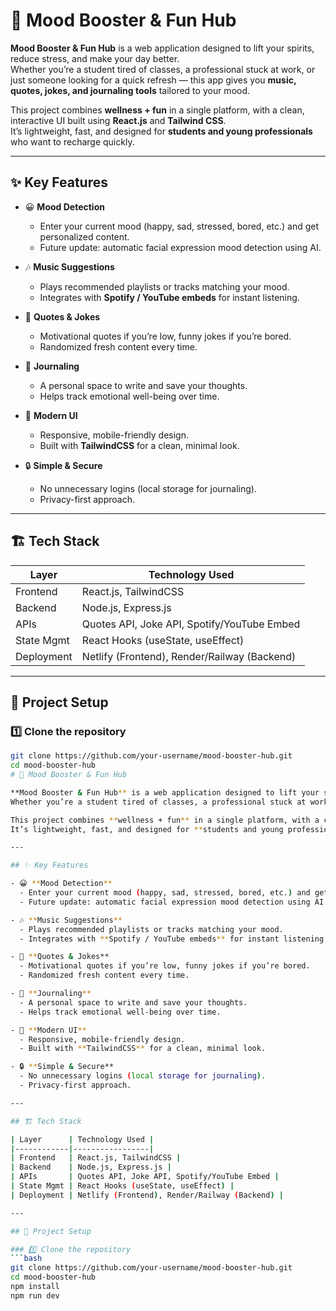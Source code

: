 # 🎵 Mood Booster & Fun Hub

**Mood Booster & Fun Hub** is a web application designed to lift your spirits, reduce stress, and make your day better.  
Whether you’re a student tired of classes, a professional stuck at work, or just someone looking for a quick refresh — this app gives you **music, quotes, jokes, and journaling tools** tailored to your mood.  

This project combines **wellness + fun** in a single platform, with a clean, interactive UI built using **React.js** and **Tailwind CSS**.  
It’s lightweight, fast, and designed for **students and young professionals** who want to recharge quickly.  

---

## ✨ Key Features

- 😀 **Mood Detection**
  - Enter your current mood (happy, sad, stressed, bored, etc.) and get personalized content.
  - Future update: automatic facial expression mood detection using AI.  

- 🎶 **Music Suggestions**
  - Plays recommended playlists or tracks matching your mood.
  - Integrates with **Spotify / YouTube embeds** for instant listening.  

- 📜 **Quotes & Jokes**
  - Motivational quotes if you’re low, funny jokes if you’re bored.  
  - Randomized fresh content every time.  

- 📝 **Journaling**
  - A personal space to write and save your thoughts.  
  - Helps track emotional well-being over time.  

- 🎨 **Modern UI**
  - Responsive, mobile-friendly design.  
  - Built with **TailwindCSS** for a clean, minimal look.  

- 🔒 **Simple & Secure**
  - No unnecessary logins (local storage for journaling).  
  - Privacy-first approach.  

---

## 🏗️ Tech Stack

| Layer      | Technology Used |
|------------|-----------------|
| Frontend   | React.js, TailwindCSS |
| Backend    | Node.js, Express.js |
| APIs       | Quotes API, Joke API, Spotify/YouTube Embed |
| State Mgmt | React Hooks (useState, useEffect) |
| Deployment | Netlify (Frontend), Render/Railway (Backend) |

---

## 📂 Project Setup

### 1️⃣ Clone the repository
```bash
git clone https://github.com/your-username/mood-booster-hub.git
cd mood-booster-hub
# 🎵 Mood Booster & Fun Hub

**Mood Booster & Fun Hub** is a web application designed to lift your spirits, reduce stress, and make your day better.  
Whether you’re a student tired of classes, a professional stuck at work, or just someone looking for a quick refresh — this app gives you **music, quotes, jokes, and journaling tools** tailored to your mood.  

This project combines **wellness + fun** in a single platform, with a clean, interactive UI built using **React.js** and **Tailwind CSS**.  
It’s lightweight, fast, and designed for **students and young professionals** who want to recharge quickly.  

---

## ✨ Key Features

- 😀 **Mood Detection**
  - Enter your current mood (happy, sad, stressed, bored, etc.) and get personalized content.
  - Future update: automatic facial expression mood detection using AI.  

- 🎶 **Music Suggestions**
  - Plays recommended playlists or tracks matching your mood.
  - Integrates with **Spotify / YouTube embeds** for instant listening.  

- 📜 **Quotes & Jokes**
  - Motivational quotes if you’re low, funny jokes if you’re bored.  
  - Randomized fresh content every time.  

- 📝 **Journaling**
  - A personal space to write and save your thoughts.  
  - Helps track emotional well-being over time.  

- 🎨 **Modern UI**
  - Responsive, mobile-friendly design.  
  - Built with **TailwindCSS** for a clean, minimal look.  

- 🔒 **Simple & Secure**
  - No unnecessary logins (local storage for journaling).  
  - Privacy-first approach.  

---

## 🏗️ Tech Stack

| Layer      | Technology Used |
|------------|-----------------|
| Frontend   | React.js, TailwindCSS |
| Backend    | Node.js, Express.js |
| APIs       | Quotes API, Joke API, Spotify/YouTube Embed |
| State Mgmt | React Hooks (useState, useEffect) |
| Deployment | Netlify (Frontend), Render/Railway (Backend) |

---

## 📂 Project Setup

### 1️⃣ Clone the repository
```bash
git clone https://github.com/your-username/mood-booster-hub.git
cd mood-booster-hub
npm install
npm run dev

